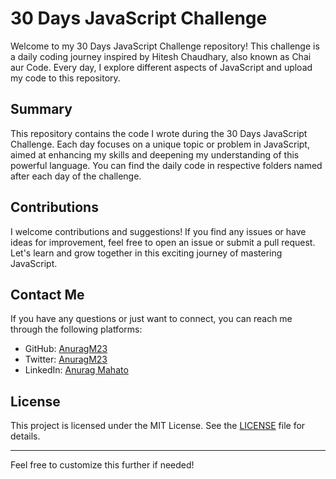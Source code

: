 
# 30 Days JavaScript Challenge

Welcome to my 30 Days JavaScript Challenge repository! This challenge is a daily coding journey inspired by Hitesh Chaudhary, also known as Chai aur Code. Every day, I explore different aspects of JavaScript and upload my code to this repository.

## Summary

This repository contains the code I wrote during the 30 Days JavaScript Challenge. Each day focuses on a unique topic or problem in JavaScript, aimed at enhancing my skills and deepening my understanding of this powerful language. You can find the daily code in respective folders named after each day of the challenge.

## Contributions

I welcome contributions and suggestions! If you find any issues or have ideas for improvement, feel free to open an issue or submit a pull request. Let's learn and grow together in this exciting journey of mastering JavaScript.

## Contact Me

If you have any questions or just want to connect, you can reach me through the following platforms:

- GitHub: [AnuragM23](https://github.com/AnuragM23/30days-js-challenge/)
- Twitter: [AnuragM23](https://twitter.com/AnuragM23)
- LinkedIn: [Anurag Mahato](https://www.linkedin.com/in/anurag-mahato-7b54091aa/)

## License

This project is licensed under the MIT License. See the [LICENSE](LICENSE) file for details.

---

Feel free to customize this further if needed!
